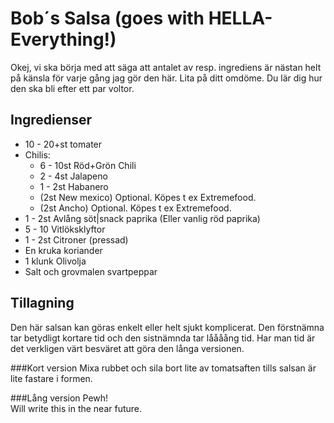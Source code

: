 # Bob´s Salsa (goes with HELLA-Everything!)
Okej, vi ska börja med att säga att antalet av resp. ingrediens är nästan helt på känsla för varje gång jag gör den här. Lita på ditt omdöme. Du lär dig hur den ska bli efter ett par voltor.

## Ingredienser

* 10 - 20+st tomater
* Chilis:
  - 6 - 10st Röd+Grön Chili
  - 2 - 4st Jalapeno
  - 1 - 2st Habanero
  - (2st New mexico) Optional. Köpes t ex Extremefood.
  - (2st Ancho) Optional. Köpes t ex Extremefood.
* 1 - 2st Avlång söt|snack paprika (Eller vanlig röd paprika)
* 5 - 10 Vitlöksklyftor
* 1 - 2st Citroner (pressad)
* En kruka koriander
* 1 klunk Olivolja
* Salt och grovmalen svartpeppar

## Tillagning
Den här salsan kan göras enkelt eller helt sjukt komplicerat. Den förstnämna tar betydligt kortare tid och den sistnämnda tar låååång tid. Har man tid är det verkligen värt besväret att göra den långa versionen.

###Kort version
Mixa rubbet och sila bort lite av tomatsaften tills salsan är lite fastare i formen.

###Lång version
Pewh!  
Will write this in the near future.
